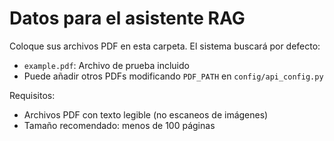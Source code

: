 # Datos para el asistente RAG

Coloque sus archivos PDF en esta carpeta. El sistema buscará por defecto:

- `example.pdf`: Archivo de prueba incluido
- Puede añadir otros PDFs modificando `PDF_PATH` en `config/api_config.py`

Requisitos:
- Archivos PDF con texto legible (no escaneos de imágenes)
- Tamaño recomendado: menos de 100 páginas